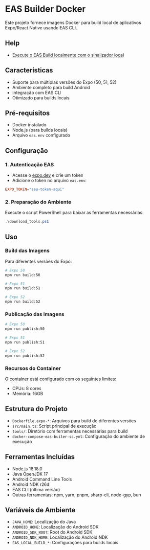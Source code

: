 # EAS Builder Docker

Este projeto fornece imagens Docker para build local de aplicativos Expo/React Native usando EAS CLI.

## Help

- [Execute o EAS Build localmente com o sinalizador local](https://docs.expo.dev/build-reference/local-builds/)

## Características

- Suporte para múltiplas versões do Expo (50, 51, 52)
- Ambiente completo para build Android
- Integração com EAS CLI
- Otimizado para builds locais

## Pré-requisitos

- Docker instalado
- Node.js (para builds locais)
- Arquivo `eas.env` configurado

## Configuração

### 1. Autenticação EAS

- Acesse o [expo.dev](https://expo.dev/settings/access-tokens) e crie um token
- Adicione o token no arquivo `eas.env`:

```conf
EXPO_TOKEN="seu-token-aqui"
```

### 2. Preparação do Ambiente

Execute o script PowerShell para baixar as ferramentas necessárias:

```powershell
.\download_tools.ps1
```

## Uso

### Build das Imagens

Para diferentes versões do Expo:

```bash
# Expo 50
npm run build:50

# Expo 51
npm run build:51

# Expo 52
npm run build:52
```

### Publicação das Imagens

```bash
# Expo 50
npm run publish:50

# Expo 51
npm run publish:51

# Expo 52
npm run publish:52
```

### Recursos do Container

O container está configurado com os seguintes limites:

- CPUs: 8 cores
- Memória: 16GB

## Estrutura do Projeto

- `Dockerfile.expo-*`: Arquivos para build de diferentes versões
- `src/main.ts`: Script principal de execução
- `tools/`: Diretório com ferramentas necessárias para build
- `docker-compose-eas-builer-sc.yml`: Configuração do ambiente de execução

## Ferramentas Incluídas

- Node.js 18.18.0
- Java OpenJDK 17
- Android Command Line Tools
- Android NDK r26d
- EAS CLI (última versão)
- Outras ferramentas: npm, yarn, pnpm, sharp-cli, node-gyp, bun

## Variáveis de Ambiente

- `JAVA_HOME`: Localização do Java
- `ANDROID_HOME`: Localização do Android SDK
- `ANDROID_SDK_ROOT`: Root do Android SDK
- `ANDROID_NDK_HOME`: Localização do Android NDK
- `EAS_LOCAL_BUILD_*`: Configurações para builds locais
